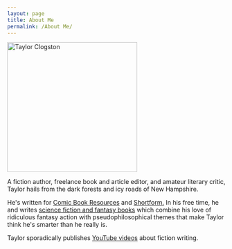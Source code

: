 ```yaml
---
layout: page
title: About Me
permalink: /About Me/
---
```

<img src="https://pub-703d043c3a214d488b540515f78102d4.r2.dev/88321203_1782410191901691_1534050468592877568_n.jpg" alt="Taylor Clogston" width="300"/>

A fiction author, freelance book and article editor, and amateur literary critic, Taylor hails from the dark forests and icy roads of New Hampshire.

He's written for [Comic Book Resources](https://www.cbr.com/author/taylor-clogston "Comic Book Resources") and [Shortform.](https://shortform.com "Shortform.") In his free time, he and writes [science fiction and fantasy books](https://www.amazon.com/Taylor-Clogston/e/B0776YWS6N "science fiction and fantasy books") which combine his love of ridiculous fantasy action with pseudophilosophical themes that make Taylor think he's smarter than he really is.

Taylor sporadically publishes [YouTube videos](https://www.youtube.com/channel/UC17WQQbzMb-tYpLTCu_28YQ "YouTube videos") about fiction writing.